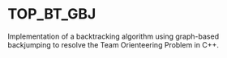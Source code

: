 # TOP_BT_GBJ
Implementation of a backtracking algorithm using graph-based backjumping to resolve the Team Orienteering Problem in C++.
